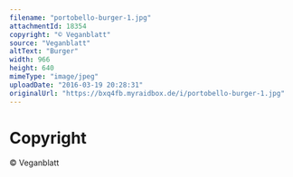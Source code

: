 ```yaml
---
filename: "portobello-burger-1.jpg"
attachmentId: 18354
copyright: "© Veganblatt"
source: "Veganblatt"
altText: "Burger"
width: 966
height: 640
mimeType: "image/jpeg"
uploadDate: "2016-03-19 20:28:31"
originalUrl: "https://bxq4fb.myraidbox.de/i/portobello-burger-1.jpg"
---
```


# Copyright

© Veganblatt

